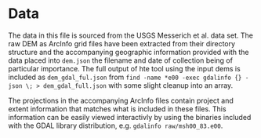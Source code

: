 # Data 

The data in this file is sourced from the USGS Messerich et al. data set. The raw DEM as ArcInfo grid files have been extracted from their directory structure and the accompanying geographic information provided with the data placed into `dem.json` the filename and date of collection being of particular importance. The full output of hte tool using the input dems is included as `dem_gdal_ful.json` from `find -name *e00 -exec gdalinfo {} -json \; > dem_gdal_full.json` with some slight cleanup into an array.

The projections in the accompanying ArcInfo files contain project and extent information that matches what is included in these files. This information can be easily viewed interactivly by using the binaries included with the GDAL library distribution, e.g. `gdalinfo raw/msh00_83.e00`. 

